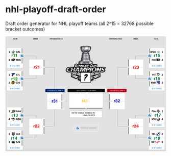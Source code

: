 # nhl-playoff-draft-order
Draft order generator for NHL playoff teams (all 2^15 = 32768 possible bracket outcomes)

![bracket](/nhl-playoff-draft-order/bracket.png)

